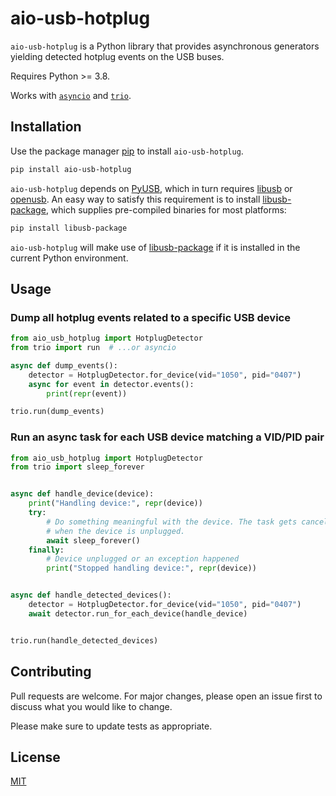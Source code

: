 # aio-usb-hotplug

`aio-usb-hotplug` is a Python library that provides asynchronous generators
yielding detected hotplug events on the USB buses.

Requires Python >= 3.8.

Works with [`asyncio`](https://docs.python.org/3/library/asyncio.html)
and [`trio`](https://trio.readthedocs.io/en/stable/).

## Installation

Use the package manager [pip](https://pip.pypa.io/en/stable/) to install
`aio-usb-hotplug`.

```bash
pip install aio-usb-hotplug
```

`aio-usb-hotplug` depends on [PyUSB](https://pypi.org/pypi/pyusb), which
in turn requires [libusb](https://libusb.info) or
[openusb](https://sourceforge.net/projects/openusb/). An easy way to satisfy
this requirement is to install
[libusb-package](https://pypi.org/pypi/libusb-package), which supplies
pre-compiled binaries for most platforms:

```bash
pip install libusb-package
```

`aio-usb-hotplug` will make use of
[libusb-package](https://pypi.org/pypi/libusb-package) if it is installed in
the current Python environment.

## Usage

### Dump all hotplug events related to a specific USB device

```python
from aio_usb_hotplug import HotplugDetector
from trio import run  # ...or asyncio

async def dump_events():
    detector = HotplugDetector.for_device(vid="1050", pid="0407")
    async for event in detector.events():
        print(repr(event))

trio.run(dump_events)
```

### Run an async task for each USB device matching a VID/PID pair

```python
from aio_usb_hotplug import HotplugDetector
from trio import sleep_forever


async def handle_device(device):
    print("Handling device:", repr(device))
    try:
        # Do something meaningful with the device. The task gets cancelled
        # when the device is unplugged.
        await sleep_forever()
    finally:
        # Device unplugged or an exception happened
        print("Stopped handling device:", repr(device))


async def handle_detected_devices():
    detector = HotplugDetector.for_device(vid="1050", pid="0407")
    await detector.run_for_each_device(handle_device)


trio.run(handle_detected_devices)
```

## Contributing

Pull requests are welcome. For major changes, please open an issue first to
discuss what you would like to change.

Please make sure to update tests as appropriate.

## License

[MIT](https://choosealicense.com/licenses/mit/)
